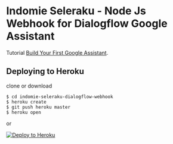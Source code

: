 # Indomie Seleraku - Node Js Webhook for Dialogflow Google Assistant

Tutorial [Build Your First Google Assistant](https://medium.com/@dedeandres/build-your-first-google-assistant-c628d35f2067).

## Deploying to Heroku

clone or download

```
$ cd indomie-seleraku-dialogflow-webhook
$ heroku create
$ git push heroku master
$ heroku open
```
or

[![Deploy to Heroku](https://www.herokucdn.com/deploy/button.png)](https://heroku.com/deploy)